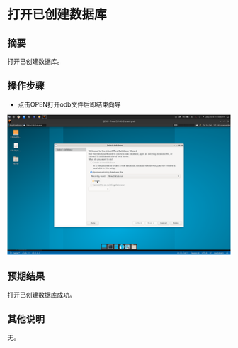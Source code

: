 # 打开已创建数据库

## 摘要

打开已创建数据库。

## 操作步骤

- 点击OPEN打开odb文件后即结束向导

![](./img/打开已创建数据库-1.png)

## 预期结果

打开已创建数据库成功。

## 其他说明

无。
